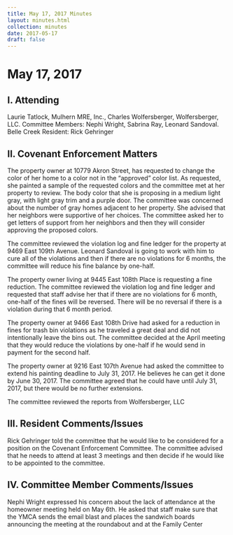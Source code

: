 ```yaml
---
title: May 17, 2017 Minutes
layout: minutes.html
collection: minutes
date: 2017-05-17
draft: false
---
```

# May 17, 2017

## I. Attending
Laurie Tatlock, Mulhern MRE, Inc., Charles Wolfersberger, Wolfersberger, LLC.  Committee Members: Nephi Wright, Sabrina Ray, Leonard Sandoval.  Belle Creek Resident:  Rick Gehringer

## II. Covenant Enforcement Matters
The property owner at 10779 Akron Street, has requested to change the color of her home to a color not in the “approved” color list.  As requested, she painted a sample of the requested colors and the committee met at her property to review.  The body color that she is proposing in a medium light gray, with light gray trim and a purple door.  The committee was concerned about the number of gray homes adjacent to her property.  She advised that her neighbors were supportive of her choices.  The committee asked her to get letters of support from her neighbors and then they will consider approving the proposed colors.

The committee reviewed the violation log and fine ledger for the property at 9469 East 109th Avenue.  Leonard Sandoval is going to work with him to cure all of the violations and then if there are no violations for 6 months, the committee will reduce his fine balance by one-half.

The property owner living at 9445 East 108th Place is requesting a fine reduction.  The committee reviewed the violation log and fine ledger and requested that staff advise her that if there are no violations for 6 month, one-half of the fines will be reversed.  There will be no reversal if there is a violation during that 6 month period.

The property owner at 9466 East 108th Drive had asked for a reduction in fines for trash bin violations as he traveled a great deal and did not intentionally leave the bins out.  The committee decided at the April meeting that they would reduce the violations by one-half if he would send in payment for the second half.

The property owner at 9216 East 107th Avenue had asked the committee to extend his painting deadline to July 31, 2017.  He believes he can get it done by June 30, 2017.  The committee agreed that he could have until July 31, 2017, but there would be no further extensions.

The committee reviewed the reports from Wolfersberger, LLC

## III. Resident Comments/Issues
Rick Gehringer told the committee that he would like to be considered for a position on the Covenant Enforcement Committee.  The committee advised that he needs to attend at least 3 meetings and then decide if he would like to be appointed to the committee.

## IV. Committee Member Comments/Issues
Nephi Wright expressed his concern about the lack of attendance at the homeowner meeting held on May 6th.  He asked that staff make sure that the YMCA sends the email blast and places the sandwich boards announcing the meeting at the roundabout and at the Family Center
